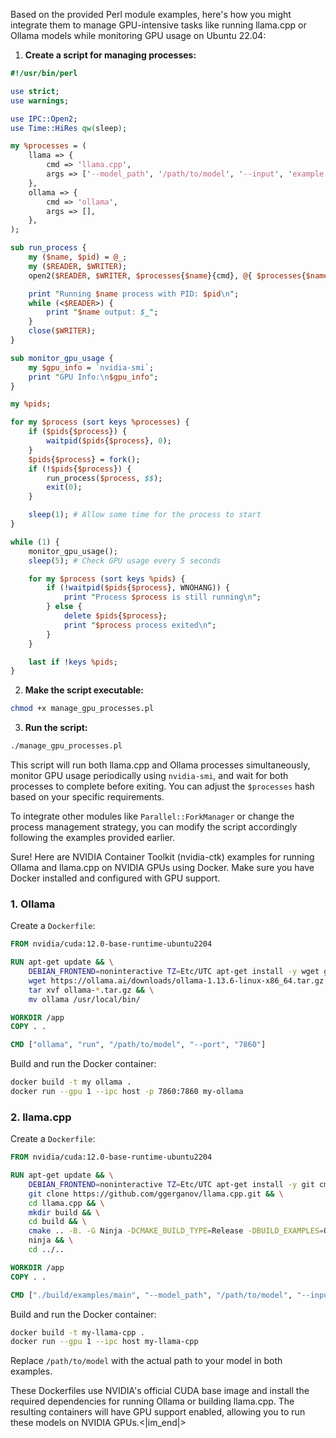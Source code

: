 Based on the provided Perl module examples, here's how you might integrate them to manage GPU-intensive tasks like running llama.cpp or Ollama models while monitoring GPU usage on Ubuntu 22.04:

1. **Create a script for managing processes:**

```perl
#!/usr/bin/perl

use strict;
use warnings;

use IPC::Open2;
use Time::HiRes qw(sleep);

my %processes = (
    llama => {
        cmd => 'llama.cpp',
        args => ['--model_path', '/path/to/model', '--input', 'example.txt'],
    },
    ollama => {
        cmd => 'ollama',
        args => [],
    },
);

sub run_process {
    my ($name, $pid) = @_;
    my ($READER, $WRITER);
    open2($READER, $WRITER, $processes{$name}{cmd}, @{ $processes{$name}{args} }) or die "Cannot fork: $!";

    print "Running $name process with PID: $pid\n";
    while (<$READER>) {
        print "$name output: $_";
    }
    close($WRITER);
}

sub monitor_gpu_usage {
    my $gpu_info = `nvidia-smi`;
    print "GPU Info:\n$gpu_info";
}

my %pids;

for my $process (sort keys %processes) {
    if ($pids{$process}) {
        waitpid($pids{$process}, 0);
    }
    $pids{$process} = fork();
    if (!$pids{$process}) {
        run_process($process, $$);
        exit(0);
    }

    sleep(1); # Allow some time for the process to start
}

while (1) {
    monitor_gpu_usage();
    sleep(5); # Check GPU usage every 5 seconds

    for my $process (sort keys %pids) {
        if (!waitpid($pids{$process}, WNOHANG)) {
            print "Process $process is still running\n";
        } else {
            delete $pids{$process};
            print "$process process exited\n";
        }
    }

    last if !keys %pids;
}
```

2. **Make the script executable:**

```bash
chmod +x manage_gpu_processes.pl
```

3. **Run the script:**

```bash
./manage_gpu_processes.pl
```

This script will run both llama.cpp and Ollama processes simultaneously, monitor GPU usage periodically using `nvidia-smi`, and wait for both processes to complete before exiting. You can adjust the `$processes` hash based on your specific requirements.

To integrate other modules like `Parallel::ForkManager` or change the process management strategy, you can modify the script accordingly following the examples provided earlier.


Sure! Here are NVIDIA Container Toolkit (nvidia-ctk) examples for running Ollama and llama.cpp on NVIDIA GPUs using Docker. Make sure you have Docker installed and configured with GPU support.

### 1. Ollama

Create a `Dockerfile`:

```Dockerfile
FROM nvidia/cuda:12.0-base-runtime-ubuntu2204

RUN apt-get update && \
    DEBIAN_FRONTEND=noninteractive TZ=Etc/UTC apt-get install -y wget git ca-certificates && \
    wget https://ollama.ai/downloads/ollama-1.13.6-linux-x86_64.tar.gz && \
    tar xvf ollama-*.tar.gz && \
    mv ollama /usr/local/bin/

WORKDIR /app
COPY . .

CMD ["ollama", "run", "/path/to/model", "--port", "7860"]
```

Build and run the Docker container:

```bash
docker build -t my ollama .
docker run --gpu 1 --ipc host -p 7860:7860 my-ollama
```

### 2. llama.cpp

Create a `Dockerfile`:

```Dockerfile
FROM nvidia/cuda:12.0-base-runtime-ubuntu2204

RUN apt-get update && \
    DEBIAN_FRONTEND=noninteractive TZ=Etc/UTC apt-get install -y git cmake ninja-build libopenmp-dev && \
    git clone https://github.com/ggerganov/llama.cpp.git && \
    cd llama.cpp && \
    mkdir build && \
    cd build && \
    cmake .. -B. -G Ninja -DCMAKE_BUILD_TYPE=Release -DBUILD_EXAMPLES=ON && \
    ninja && \
    cd ../..

WORKDIR /app
COPY . .

CMD ["./build/examples/main", "--model_path", "/path/to/model", "--input", "example.txt"]
```

Build and run the Docker container:

```bash
docker build -t my-llama-cpp .
docker run --gpu 1 --ipc host my-llama-cpp
```

Replace `/path/to/model` with the actual path to your model in both examples.

These Dockerfiles use NVIDIA's official CUDA base image and install the required dependencies for running Ollama or building llama.cpp. The resulting containers will have GPU support enabled, allowing you to run these models on NVIDIA GPUs.<|im_end|>
